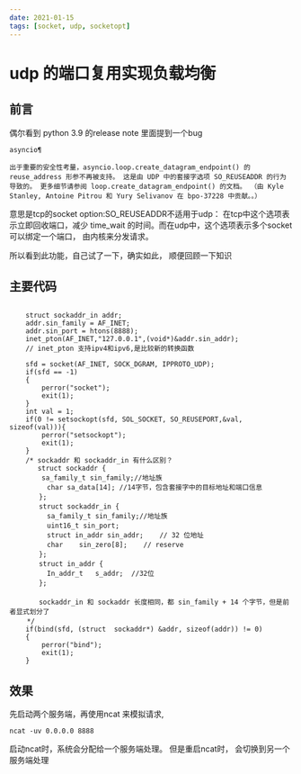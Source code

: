 ```yaml
---
date: 2021-01-15
tags: [socket, udp, socketopt]
---
```


# udp 的端口复用实现负载均衡

## 前言

偶尔看到 python 3.9 的release note 里面提到一个bug
```
asyncio¶

出于重要的安全性考量，asyncio.loop.create_datagram_endpoint() 的 reuse_address 形参不再被支持。 这是由 UDP 中的套接字选项 SO_REUSEADDR 的行为导致的。 更多细节请参阅 loop.create_datagram_endpoint() 的文档。 （由 Kyle Stanley, Antoine Pitrou 和 Yury Selivanov 在 bpo-37228 中贡献。。）
```
意思是tcp的socket option:SO_REUSEADDR不适用于udp：
在tcp中这个选项表示立即回收端口，减少 time_wait 的时间。而在udp中，这个选项表示多个socket可以绑定一个端口， 由内核来分发请求。

所以看到此功能，自己试了一下，确实如此， 顺便回顾一下知识

## 主要代码

```

    struct sockaddr_in addr;
    addr.sin_family = AF_INET;
    addr.sin_port = htons(8888);
    inet_pton(AF_INET,"127.0.0.1",(void*)&addr.sin_addr);
    // inet_pton 支持ipv4和ipv6,是比较新的转换函数

    sfd = socket(AF_INET, SOCK_DGRAM, IPPROTO_UDP);
    if(sfd == -1)
    {
        perror("socket");
        exit(1);
    }
    int val = 1;
    if(0 != setsockopt(sfd, SOL_SOCKET, SO_REUSEPORT,&val, sizeof(val))){
        perror("setsockopt");
        exit(1);
    }
    /* sockaddr 和 sockaddr_in 有什么区别？
       struct sockaddr {  
     	sa_family_t sin_family;//地址族
　　  	char sa_data[14]; //14字节，包含套接字中的目标地址和端口信息               
　　    }; 
　　    struct sockaddr_in {
　　      sa_family_t sin_family;//地址族
　　      uint16_t sin_port;
　　      struct in_addr sin_addr;	// 32 位地址
　　      char	sin_zero[8];	// reserve
　　    };
　　    struct in_addr {
　　    	In_addr_t	s_addr;  //32位
　　    };
　　    
　　    sockaddr_in 和 sockaddr 长度相同，都 sin_family + 14 个字节，但是前者显式划分了
　　 */ 
    if(bind(sfd, (struct  sockaddr*) &addr, sizeof(addr)) != 0)
    {
        perror("bind");
        exit(1);
    }

```

## 效果

先启动两个服务端，再使用ncat 来模拟请求, 

```
ncat -uv 0.0.0.0 8888
```

启动ncat时，系统会分配给一个服务端处理。 但是重启ncat时， 会切换到另一个服务端处理



